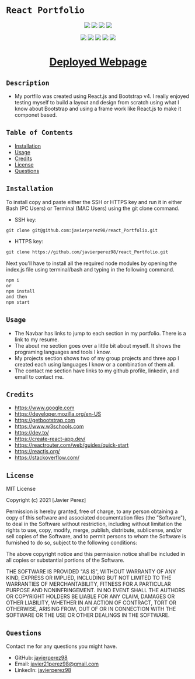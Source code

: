 # `React Portfolio`

<p align="center">
    <img src="https://img.shields.io/github/repo-size/javierperez98/react_Portfolio" />
    <img src="https://img.shields.io/github/languages/top/javierperez98/react_Portfolio"  />
    <img src="https://img.shields.io/github/last-commit/javierperez98/react_Portfolio" >
    <a href="https://github.com/javierperez98"><img src="https://img.shields.io/github/followers/javierperez98?style=social" target="_blank" /></a>
</p>
<p align="center">
    <img src="https://img.shields.io/badge/language-Javascript-yellow" />
    <img src="https://img.shields.io/badge/language-React-blue" />
    <img src="https://img.shields.io/badge/language-Bootstrap-purple" />
    <img src="https://img.shields.io/badge/license-MIT-blue" />
    <img src="https://img.shields.io/tokei/lines/github/javierperez98/react_Portfolio" />
</p>

<a href="https://javierperez98.github.io/react_Portfolio/"><h1 align="center">Deployed Webpage</h1></a>


## `Description`

<!-- Provide a short description explaining the what, why, and how of your project.
What was your motivation? Why did you build this project? What problem does it solve? What did you learn? -->

- My portfilo was created using React.js and Bootstrap v4. I really enjoyed testing myself to build a layout and design from scratch using what I know about Bootstrap and using a frame work like React.js to make it componet based.

## `Table of Contents`

- [Installation](#installation)
- [Usage](#usage)
- [Credits](#credits)
- [License](#license)
- [Questions](#questions)

## `Installation`

<!-- What are the steps required to install your project? Provide a step-by-step description of how to get the development environment running. -->

To install copy and paste either the SSH or HTTPS key and run it in either Bash (PC Users) or Terminal (MAC Users) using the git clone command.

- SSH key:

```md
git clone git@github.com:javierperez98/react_Portfolio.git
```

- HTTPS key:

```md
git clone https://github.com/javierperez98/react_Portfolio.git
```

Next you'll have to install all the required node modules by opening the index.js file using terminal/bash and typing in the following command.

```md
npm i
or
npm install
and then
npm start
```

## `Usage`

<!-- Provide instructions and examples for use. Include screenshots as needed. -->

- The Navbar has links to jump to each section in my portfolio. There is a link to my resume.
- The about me section goes over a little bit about myself. It shows the programing languages and tools I know.
- My projects section shows two of my group projects and three app I created each using languages I know or a combination of them all.
- The contact me section have links to my github profile, linkedin, and email to contact me.

## `Credits`

<!-- List your collaborators, if any, with links to their GitHub profiles. Links to websites or resources. -->

- https://www.google.com
- https://developer.mozilla.org/en-US
- https://getbootstrap.com
- https://www.w3schools.com
- https://dev.to/
- https://create-react-app.dev/
- https://reactrouter.com/web/guides/quick-start
- https://reactjs.org/
- https://stackoverflow.com/

## `License`

<!-- If you need help choosing a license, refer to https://choosealicense.com/ -->

MIT License

Copyright (c) 2021 [Javier Perez]

Permission is hereby granted, free of charge, to any person obtaining a copy
of this software and associated documentation files (the "Software"), to deal
in the Software without restriction, including without limitation the rights
to use, copy, modify, merge, publish, distribute, sublicense, and/or sell
copies of the Software, and to permit persons to whom the Software is
furnished to do so, subject to the following conditions:

The above copyright notice and this permission notice shall be included in all
copies or substantial portions of the Software.

THE SOFTWARE IS PROVIDED "AS IS", WITHOUT WARRANTY OF ANY KIND, EXPRESS OR
IMPLIED, INCLUDING BUT NOT LIMITED TO THE WARRANTIES OF MERCHANTABILITY,
FITNESS FOR A PARTICULAR PURPOSE AND NONINFRINGEMENT. IN NO EVENT SHALL THE
AUTHORS OR COPYRIGHT HOLDERS BE LIABLE FOR ANY CLAIM, DAMAGES OR OTHER
LIABILITY, WHETHER IN AN ACTION OF CONTRACT, TORT OR OTHERWISE, ARISING FROM,
OUT OF OR IN CONNECTION WITH THE SOFTWARE OR THE USE OR OTHER DEALINGS IN THE
SOFTWARE.

## `Questions`

Contact me for any questions you might have.

- GitHub: [javierperez98](https://github.com/javierperez98)
- Email: [javier21perez98@gmail.com](mailto:javier21perez98@gmail.com)
- LinkedIn: [javierperez98](https://www.linkedin.com/in/javier-perez98/)
